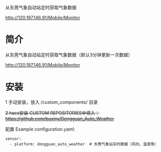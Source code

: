 
从东莞气象自动站定时获取气象数据

http://120.197.146.91/Mobile/Monitor


# 简介

从东莞气象自动站定时获取气象数据（默认3分钟更新一次数据）

http://120.197.146.91/Mobile/Monitor

# 安装

1 手动安装，放入 /custom_components/ 目录

~~2 hacs安装 CUSTOM REPOSITORIES中填入：https://github.com/buxiny/Dongguan_Auto_Weather~~

配置
Example configuration.yaml:

```
sensor:
  - platform: dongguan_auto_weather  # 东莞气象站实时数据（风向、温度等）
```



